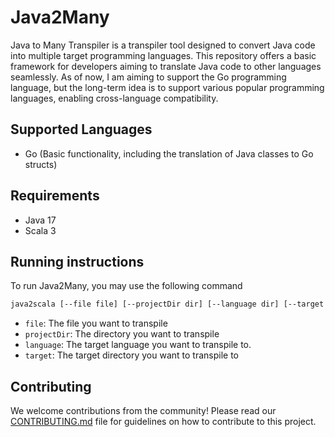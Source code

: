 # Java2Many
Java to Many Transpiler is a transpiler tool designed to convert Java code into multiple target programming languages. This repository offers a basic framework for developers aiming to translate Java code to other languages seamlessly. As of now, I am aiming to support the Go programming language, but the long-term idea is to support various popular programming languages, enabling cross-language compatibility.

## Supported Languages
- Go (Basic functionality, including the translation of Java classes to Go structs)


## Requirements
- Java 17
- Scala 3

## Running instructions
To run Java2Many, you may use the following command

```bash
java2scala [--file file] [--projectDir dir] [--language dir] [--target dir]
```

- `file`: The file you want to transpile
- `projectDir`: The directory you want to transpile
- `language`: The target language you want to transpile to.
- `target`: The target directory you want to transpile to

## Contributing
We welcome contributions from the community! Please read our [CONTRIBUTING.md](CONTRIBUTING.md) file for guidelines on how to contribute to this project.

